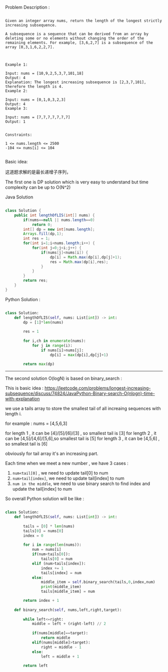 
Problem Description : 

```

Given an integer array nums, return the length of the longest strictly increasing subsequence.

A subsequence is a sequence that can be derived from an array by deleting some or no elements without changing the order of the remaining elements. For example, [3,6,2,7] is a subsequence of the array [0,3,1,6,2,2,7].

 

Example 1:

Input: nums = [10,9,2,5,3,7,101,18]
Output: 4
Explanation: The longest increasing subsequence is [2,3,7,101], therefore the length is 4.
Example 2:

Input: nums = [0,1,0,3,2,3]
Output: 4
Example 3:

Input: nums = [7,7,7,7,7,7,7]
Output: 1
 

Constraints:

1 <= nums.length <= 2500
-104 <= nums[i] <= 104
 

```

Basic idea:

这道题求解的是最长递增子序列，

The first one is DP solution which is very easy to understand but 
time complexity can be up to O(N^2)

Java Solution

```Java

class Solution {
    public int lengthOfLIS(int[] nums) {
        if(nums==null || nums.length==0)
            return 0;
        int[] dp = new int[nums.length];
        Arrays.fill(dp,1);
        int res = 1;
        for(int i=1;i<nums.length;i++) {
            for(int j=0;j<i;j++) {
                if(nums[j]<nums[i]) {
                    dp[i] = Math.max(dp[i],dp[j]+1);
                    res = Math.max(dp[i],res);
                }
            }
        }
        return res;       
    }
}
```

Python Solution :

```Python

class Solution:
    def lengthOfLIS(self, nums: List[int]) -> int:
        dp = [1]*len(nums)
        
        res = 1
        
        for i,ch in enumerate(nums):
            for j in range(i):
                if nums[i]>nums[j]:
                    dp[i] = max(dp[i],dp[j]+1)
        
        return max(dp)

```

---

The second solution O(logN) is based on binary_search :

This is basic idea : https://leetcode.com/problems/longest-increasing-subsequence/discuss/74824/JavaPython-Binary-search-O(nlogn)-time-with-explanation

we use a tails array to store the smallest tail of all increaing sequences with length i.

for example : nums = [4,5,6,3]

for length 1 , it can be [4]/[5]/[6]/[3] , so smallest tail is [3]
for length 2 , it can be [4,5]/[4,6]/[5,6],so smallest tail is [5]
for length 3 , it can be [4,5,6]         , so smallest tail is [6]

obviously for tail array it's an increasing part.

Each time when we meet a new number , we have 3 cases :

1. `num<tail[0]` , we need to update tail[0] to num
2. `num>tail[index]`, we need to update tail[index] to num
3. `num in the middle`, we need to use binary search to find index and update the tail[index] to num

So overall Python solution will be like :

```Python

class Solution:
    def lengthOfLIS(self, nums: List[int]) -> int:
        
        tails = [0] * len(nums)
        tails[0] = nums[0]
        index = 0
        
        for i in range(len(nums)):
            num = nums[i]
            if(num<tails[0]):
                tails[0] = num
            elif (num>tails[index]):
                index += 1
                tails[index] = num
            else:
                middle_item = self.binary_search(tails,0,index,num)
                print(middle_item)
                tails[middle_item] = num

        return index + 1
    
    def binary_search(self, nums,left,right,target):
        
        while left<=right:
            middle = left + (right-left) // 2
            
            if(nums[middle]==target):
                return middle
            elif(nums[middle]>target):
                right = middle - 1
            else:
                left = middle + 1
        
        return left

```